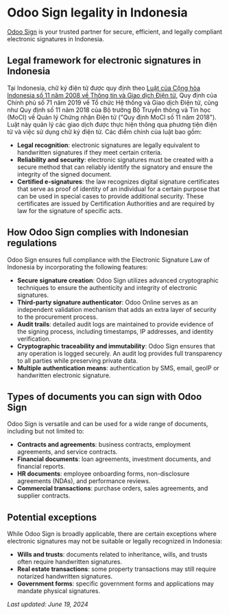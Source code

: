# Odoo Sign legality in Indonesia

[Odoo Sign](../sign.md) is your trusted partner for secure, efficient, and legally compliant
electronic signatures in Indonesia.

## Legal framework for electronic signatures in Indonesia

Tại Indonesia, chữ ký điện tử được quy định theo [Luật của Cộng hòa Indonesia số 11 năm 2008 về Thông tin và Giao dịch Điện tử](https://www.icnl.org/wp-content/uploads/Indonesia_elec.pdf), Quy định của Chính phủ số 71 năm 2019 về Tổ chức Hệ thống và Giao dịch Điện tử, cũng như Quy định số 11 năm 2018 của Bộ trưởng Bộ Truyền thông và Tin học (MoCI) về Quản lý Chứng nhận Điện tử ("Quy định MoCI số 11 năm 2018"). Luật này quản lý các giao dịch được thực hiện thông qua phương tiện điện tử và việc sử dụng chữ ký điện tử. Các điểm chính của luật bao gồm:

- **Legal recognition**: electronic signatures are legally equivalent to handwritten signatures if
  they meet certain criteria.
- **Reliability and security**: electronic signatures must be created with a secure method that can
  reliably identify the signatory and ensure the integrity of the signed document.
- **Certified e-signatures**: the law recognizes digital signature certificates that serve as proof
  of identity of an individual for a certain purpose that can be used in special cases to provide
  additional security. These certificates are issued by Certification Authorities and are required
  by law for the signature of specific acts.

## How Odoo Sign complies with Indonesian regulations

Odoo Sign ensures full compliance with the Electronic Signature Law of Indonesia by incorporating
the following features:

- **Secure signature creation**: Odoo Sign utilizes advanced cryptographic techniques to ensure the
  authenticity and integrity of electronic signatures.
- **Third-party signature authenticator**: Odoo Online serves as an independent validation mechanism
  that adds an extra layer of security to the procurement process.
- **Audit trails**: detailed audit logs are maintained to provide evidence of the signing process,
  including timestamps, IP addresses, and identity verification.
- **Cryptographic traceability and immutability**: Odoo Sign ensures that any operation is logged
  securely. An audit log provides full transparency to all parties while preserving private data.
- **Multiple authentication means**: authentication by SMS, email, geoIP or handwritten electronic
  signature.

## Types of documents you can sign with Odoo Sign

Odoo Sign is versatile and can be used for a wide range of documents, including but not limited to:

- **Contracts and agreements**: business contracts, employment agreements, and service contracts.
- **Financial documents**: loan agreements, investment documents, and financial reports.
- **HR documents**: employee onboarding forms, non-disclosure agreements (NDAs), and performance
  reviews.
- **Commercial transactions**: purchase orders, sales agreements, and supplier contracts.

## Potential exceptions

While Odoo Sign is broadly applicable, there are certain exceptions where electronic signatures may
not be suitable or legally recognized in Indonesia:

- **Wills and trusts**: documents related to inheritance, wills, and trusts often require
  handwritten signatures.
- **Real estate transactions**: some property transactions may still require notarized handwritten
  signatures.
- **Government forms**: specific government forms and applications may mandate physical signatures.

*Last updated: June 19, 2024*
